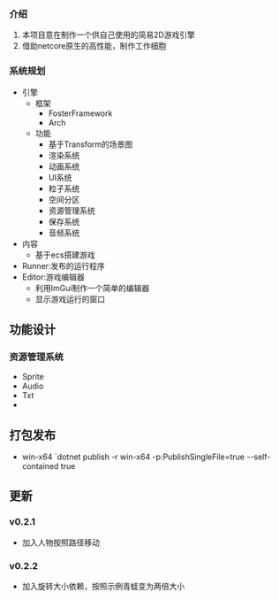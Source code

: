 ﻿### 介绍
1. 本项目意在制作一个供自己使用的简易2D游戏引擎
2. 借助netcore原生的高性能，制作工作细胞

### 系统规划

- 引擎
  - 框架
    - FosterFramework
    - Arch
  - 功能
    - 基于Transform的场景图
    - 渲染系统
    - 动画系统
    - UI系统
    - 粒子系统
    - 空间分区
    - 资源管理系统
    - 保存系统
    - 音频系统
- 内容
  - 基于ecs搭建游戏
- Runner:发布的运行程序
- Editor:游戏编辑器
  - 利用ImGui制作一个简单的编辑器
  - 显示游戏运行的窗口


## 功能设计

### 资源管理系统
- Sprite
- Audio
- Txt
- 


## 打包发布
- win-x64 `dotnet publish -r win-x64 -p:PublishSingleFile=true --self-contained true

## 更新
### v0.2.1
- 加入人物按照路径移动

### v0.2.2
- 加入旋转大小依赖，按照示例青蛙变为两倍大小
